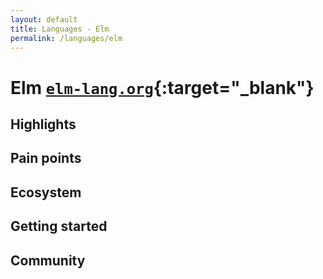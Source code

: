 ```yaml
---
layout: default
title: Languages - Elm
permalink: /languages/elm
---
```


# Elm [`elm-lang.org`](https://elm-lang.org){:target="_blank"}

## Highlights

## Pain points

## Ecosystem

## Getting started

## Community